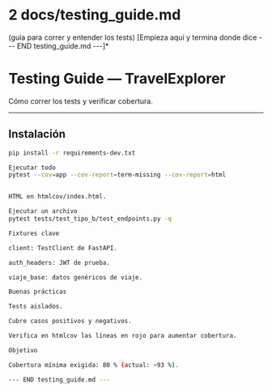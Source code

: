 # 2 docs/testing_guide.md

(guía para correr y entender los tests)
[Empieza aquí y termina donde dice --- END testing_guide.md ---]*

# Testing Guide — TravelExplorer

Cómo correr los tests y verificar cobertura.

---

## Instalación
```bash
pip install -r requirements-dev.txt

Ejecutar todo
pytest --cov=app --cov-report=term-missing --cov-report=html


HTML en htmlcov/index.html.

Ejecutar un archivo
pytest tests/test_tipo_b/test_endpoints.py -q

Fixtures clave

client: TestClient de FastAPI.

auth_headers: JWT de prueba.

viaje_base: datos genéricos de viaje.

Buenas prácticas

Tests aislados.

Cubre casos positivos y negativos.

Verifica en htmlcov las líneas en rojo para aumentar cobertura.

Objetivo

Cobertura mínima exigida: 80 % (actual: ~93 %).

--- END testing_guide.md ---